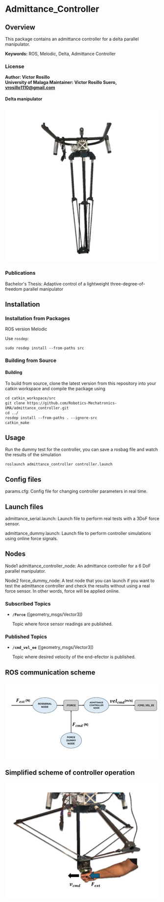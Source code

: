 # Admittance_Controller

## Overview

This package contains an admittance controller for a delta parallel manipulator.

**Keywords:** ROS, Melodic, Delta, Admittance Controller


### License

**Author: Victor Rosillo<br />
University of Malaga
Maintainer: Victor Rosillo Suero, vrosillo1110@gmail.com**

<!-- This is research code, expect that it changes often and any fitness for a particular purpose is disclaimed. -->

<!-- [![Build Status](http://rsl-ci.ethz.ch/buildStatus/icon?job=ros_best_practices)](http://rsl-ci.ethz.ch/job/ros_best_practices/) -->

#### Delta manipulator
![Delta manipulator](images/Delta_manipulator.jpg)


### Publications

Bachelor's Thesis: Adaptive control of a lightweight three-degree-of-freedom parallel
manipulator

## Installation

### Installation from Packages
ROS version Melodic
    
Use `rosdep`:

	sudo rosdep install --from-paths src

### Building from Source

#### Building

To build from source, clone the latest version from this repository into your catkin workspace and compile the package using

	cd catkin_workspace/src
	git clone https://github.com/Robotics-Mechatronics-UMA/admittance_controller.git
	cd ../
	rosdep install --from-paths . --ignore-src
	catkin_make

## Usage

Run the dummy test for the controller, you can save a rosbag file and watch the results of the simulation

	roslaunch admittance_controller controller.launch

## Config files

params.cfg: Config file for changing controller parameters in real time.

## Launch files

admittance_serial.launch: Launch file to perform real tests with a 3DoF force sensor. 

admittance_dummy.launch: Launch file to perform controller simulations using online force signals.


## Nodes

Node1 admittance_controller_node: An admittance controller for a 6 DoF parallel manipulator.

Node2 force_dummy_node: A test node that you can launch if you want to test the admittance controller and check the results without using a real force sensor. In other words, force will be applied online.

### Subscribed Topics

* **`/Force`** ([geometry_msgs/Vector3])

	Topic where force sensor readings are published.


### Published Topics

* **`/cmd_vel_ee`** ([geometry_msgs/Vector3])

	Topic where desired velocity of the end-efector is published.

## ROS communication scheme

![ROS Interface](images/ROS_communication_scheme.jpg)

## Simplified scheme of controller operation

![Simplified scheme](images/Controller_operation.jpg)





